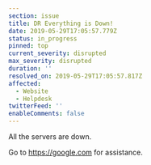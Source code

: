 ```yaml
---
section: issue
title: DR Everything is Down!
date: 2019-05-29T17:05:57.779Z
status: in_progress
pinned: top
current_severity: disrupted
max_severity: disrupted
duration: ''
resolved_on: 2019-05-29T17:05:57.817Z
affected:
  - Website
  - Helpdesk
twitterFeed: ''
enableComments: false
---
```

All the servers are down. 



Go to <https://google.com> for assistance.
